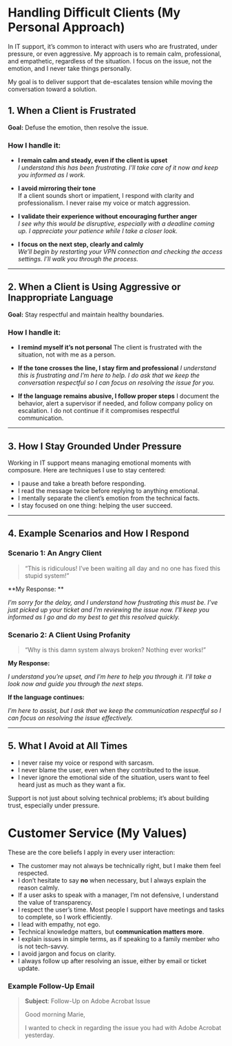 # Handling Difficult Clients (My Personal Approach)

In IT support, it’s common to interact with users who are frustrated, under pressure, or even aggressive. My approach is to remain calm, professional, and empathetic, regardless of the situation. I focus on the issue, not the emotion, and I never take things personally.

My goal is to deliver support that de-escalates tension while moving the conversation toward a solution.

## 1. When a Client is Frustrated

**Goal:** Defuse the emotion, then resolve the issue.

### How I handle it:

- **I remain calm and steady, even if the client is upset**  
  *I understand this has been frustrating. I’ll take care of it now and keep you informed as I work.*

- **I avoid mirroring their tone**  
  If a client sounds short or impatient, I respond with clarity and professionalism. I never raise my voice or match aggression.

- **I validate their experience without encouraging further anger**  
  *I see why this would be disruptive, especially with a deadline coming up. I appreciate your patience while I take a closer look.*

- **I focus on the next step, clearly and calmly**  
  *We’ll begin by restarting your VPN connection and checking the access settings. I’ll walk you through the process.*
---
## 2. When a Client is Using Aggressive or Inappropriate Language

**Goal:** Stay respectful and maintain healthy boundaries.

### How I handle it:

- **I remind myself it’s not personal**
    The client is frustrated with the situation, not with me as a person.
  
- **If the tone crosses the line, I stay firm and professional**
   *I understand this is frustrating and I’m here to help. I do ask that we keep the conversation respectful so I can focus on resolving the issue for you.*

- **If the language remains abusive, I follow proper steps**
   I document the behavior, alert a supervisor if needed, and follow company policy on escalation. I do not continue if it compromises respectful communication.
---
## 3. How I Stay Grounded Under Pressure

Working in IT support means managing emotional moments with composure. Here are techniques I use to stay centered:

- I pause and take a breath before responding.
- I read the message twice before replying to anything emotional.
- I mentally separate the client’s emotion from the technical facts.
- I stay focused on one thing: helping the user succeed.
---
## 4. Example Scenarios and How I Respond

### Scenario 1: An Angry Client

> “This is ridiculous! I’ve been waiting all day and no one has fixed this stupid system!”

**My Response: **

*I’m sorry for the delay, and I understand how frustrating this must be. I’ve just picked up your ticket and I’m reviewing the issue now. I’ll keep you informed as I go and do my best to get this resolved quickly.*

### Scenario 2: A Client Using Profanity

> “Why is this damn system always broken? Nothing ever works!”

**My Response:**

*I understand you’re upset, and I’m here to help you through it. I’ll take a look now and guide you through the next steps.*

**If the language continues:**

*I’m here to assist, but I ask that we keep the communication respectful so I can focus on resolving the issue effectively.*

---
## 5. What I Avoid at All Times

- I never raise my voice or respond with sarcasm.
- I never blame the user, even when they contributed to the issue.
- I never ignore the emotional side of the situation, users want to feel heard just as much as they want a fix.

Support is not just about solving technical problems; it’s about building trust, especially under pressure.

# Customer Service (My Values)

These are the core beliefs I apply in every user interaction:

- The customer may not always be technically right, but I make them feel respected.
- I don’t hesitate to say **no** when necessary, but I always explain the reason calmly.
- If a user asks to speak with a manager, I’m not defensive, I understand the value of transparency.
- I respect the user’s time. Most people I support have meetings and tasks to complete, so I work efficiently.
- I lead with empathy, not ego.
- Technical knowledge matters, but **communication matters more**.
- I explain issues in simple terms, as if speaking to a family member who is not tech-savvy.
- I avoid jargon and focus on clarity.
- I always follow up after resolving an issue, either by email or ticket update.

### Example Follow-Up Email

> **Subject**: Follow-Up on Adobe Acrobat Issue  
>  
> Good morning Marie,  
>  
> I wanted to check in regarding the issue you had with Adobe Acrobat yesterday.  



